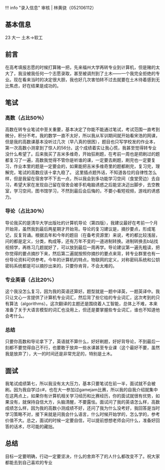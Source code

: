 !!! info "录入信息"
    审核 | 林黄骁（052106112）
## 基本信息
23 大一 土木→软工

## 前言
在高考填报志愿的时候打算赌一把，先来福州大学再转专业到计算机，但是赌的太大了，我没被我任何一个志愿录取，甚至被调剂到了土木——一个我完全拒绝的专业。现在看来当时的决定很大胆，我也好几次害怕转不过去就要在土木待着感到无比焦虑，好在结果是成功的。

## 笔试
### 高数（占比50％）
高数在转专业笔试中至关重要，基本决定了你能不能通过笔试，考试范围一直考到微分，积分不考。我的数学一直不太好，所以我从军训期间就开始看宋浩的网课，但是我的高数课基本没听过几次（早八真的很困），题目也只写学校发的作业本，第一次高数小测拿到了惊人的56分。这个成绩着实让我心慌，我甚至觉得转专业没什么希望了。后来我买了吉米多维奇，开始狂刷题，在考前一周也是把刷过的题都复习了一遍，高数我觉得不管你是听谁的课，一定要去刷题，刷完也一定要复习，作业本里的题是一定要会的，如果能把吉米多维奇里的题都刷完，复习完，理解完，笔试的高数应该十拿九稳了。
这里插点题外话，不知道各位的自律性怎么样，但是我留在宿舍学不下去一点，所以我会到多功能学习空间（食堂旁边）去自习，希望大家在发现自己留在宿舍会被手机电脑诱惑之后能坚决迈出脚步，去空教室，学习空间，图书馆学习，不然到最后会后悔的，不要小看短视频，游戏的诱惑力。
### 导论（占比30％）
导论我买的是清华大学出版社的计算机导论（第四版），我建议最好在考前一个月开始背，虽然我到最后两星期才开始背。导论的复习建议是，摘抄要点，形成笔记，反复背诵。根据去年和今年的题目（在备考资源里）来说，考的都比较浅层，问的都是定义，分类，构成等，还有万年不变的一道进制转换。进制转换去b站找视频学，再练习几题就好了，可以放到最后一周再学。导论建议第一遍先粗读，把你觉得的要点摘抄下来，然后第二遍就按照你摘抄的要点来背，转专业群里也有一份导论资料可供参考。今年的计算机的特点，物联网的定义，对称密码系统和公钥密码系统都是可以摘抄出来的，只要你肯背，不会太难的。
### 专业英语（占比20%）
这个我没怎么复习，因为我的英语还算好。题型就是一题中译英，一题英译中。我只让文心一言提供了计算机专业词汇，然后背了些它给的专业词汇，这次考到的只有算法（algorithms）。这次翻译的主题还是围绕着人工智能，总体上不难，本来准备了关于大语言模型的词汇也没用上，但还是要掌握些专业词汇，谁也不知道他会考什么。

### 总结
只要你高数和导论拿下了，英语就不算什么，好好刷题，好好背导论，不到最后一刻都不要觉得自己不行，也要敢于放弃一些水课甚至专业课（这个最好不要，虽然我是放弃了），大一的时间还是非常充足的，特别是土木。

## 面试
我笔试成绩第七，所以我没有太大压力，基本只要笔试在前一半，面试就不会被刷。因为我自学过c#，也在大一参加过gamejam比赛，所以我的自我介绍就集中在这两点上，如果你有计算机相关学习经历和比赛经历，你的面试就很有优势，如果没有，就保持自信大方，头脑清醒，不要露怯。面试问了我的英语怎么样，高数成绩怎么样，因为我的高数小测成绩不好，还问了我为什么没考好，我回答是当时学习策略不对，接下来就是问我会什么语言，什么时候开始学的，怎么学的，参考价值不大。总之，面试的时候一定要自信，可以提前想想老师会问什么，准备好回答的话术，尽可能的藏拙。

## 总结
目标一定要明确，行动一定要坚决，什么的舍弃不了的人什么都改变不了。祝大家都能去到自己喜欢的专业